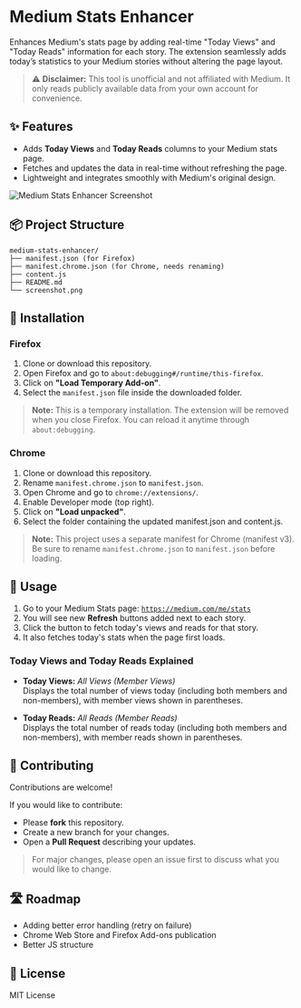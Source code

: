 # Medium Stats Enhancer

Enhances Medium's stats page by adding real-time "Today Views" and "Today Reads" information for each story.
The extension seamlessly adds today’s statistics to your Medium stories without altering the page layout.

> ⚠️ **Disclaimer:** This tool is unofficial and not affiliated with Medium. It only reads publicly available data from your own account for convenience.

## ✨ Features

-   Adds **Today Views** and **Today Reads** columns to your Medium stats page.
-   Fetches and updates the data in real-time without refreshing the page.
-   Lightweight and integrates smoothly with Medium's original design.

![Medium Stats Enhancer Screenshot](images/screenshot.png)

## 📦 Project Structure

```
medium-stats-enhancer/
├── manifest.json (for Firefox)
├── manifest.chrome.json (for Chrome, needs renaming)
├── content.js
├── README.md
└── screenshot.png
```

## 🚀 Installation

### Firefox

1. Clone or download this repository.
2. Open Firefox and go to `about:debugging#/runtime/this-firefox`.
3. Click on **"Load Temporary Add-on"**.
4. Select the `manifest.json` file inside the downloaded folder.

> **Note:** This is a temporary installation. The extension will be removed when you close Firefox. You can reload it anytime through `about:debugging`.

### Chrome

1. Clone or download this repository.
2. Rename `manifest.chrome.json` to `manifest.json`.
3. Open Chrome and go to `chrome://extensions/`.
4. Enable Developer mode (top right).
5. Click on **"Load unpacked"**.
6. Select the folder containing the updated manifest.json and content.js.

> **Note:** This project uses a separate manifest for Chrome (manifest v3). Be sure to rename `manifest.chrome.json` to `manifest.json` before loading.

## 📖 Usage

1. Go to your Medium Stats page: [`https://medium.com/me/stats`](https://medium.com/me/stats)
2. You will see new **Refresh** buttons added next to each story.
3. Click the button to fetch today's views and reads for that story.
4. It also fetches today's stats when the page first loads.

### Today Views and Today Reads Explained

-   **Today Views:** _All Views (Member Views)_  
    Displays the total number of views today (including both members and non-members), with member views shown in parentheses.

-   **Today Reads:** _All Reads (Member Reads)_  
    Displays the total number of reads today (including both members and non-members), with member reads shown in parentheses.

## 🤝 Contributing

Contributions are welcome!

If you would like to contribute:

-   Please **fork** this repository.
-   Create a new branch for your changes.
-   Open a **Pull Request** describing your updates.

> For major changes, please open an issue first to discuss what you would like to change.

## 🛣️ Roadmap

-   Adding better error handling (retry on failure)
-   Chrome Web Store and Firefox Add-ons publication
-   Better JS structure

## 📜 License

MIT License
